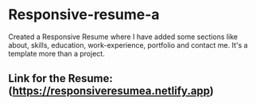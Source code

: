 # Responsive-resume-a

Created a Responsive Resume where I have added some sections like about, skills, education, work-experience, portfolio and contact me.
It's a template more than a project.

## Link for the Resume: (https://responsiveresumea.netlify.app)

